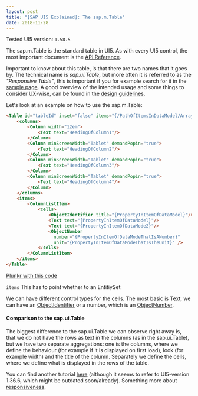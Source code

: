 ```yaml
---
layout: post
title: "[SAP UI5 Explained]: The sap.m.Table"
date: 2018-11-28
---
```

Tested UI5 version: `1.58.5`

The sap.m.Table is the standard table in UI5. As with every UI5 control, the most important document is the [API Reference](https://sapui5.hana.ondemand.com/#/api/sap.m.Table).

Important to know about this table, is that there are two names that it goes by. The technical name is _sap.ui.Table_, but more often it is referred to as the _"Responsive Table"_, this is important if you for example search for it in the [sample page](https://sapui5.hana.ondemand.com/#/entity/sap.m.Table).
A good overview of the intended usage and some things to consider UX-wise, can be found in the [design guidelines](https://experience.sap.com/fiori-design-web/responsive-table/).

Let's look at an example on how to use the sap.m.Table:

```html
<Table id="tableId" inset="false" items="{/PathOfItemsInDataModel/ArrayOfItems}">
    <columns>
        <Column width="12em">
            <Text text="HeadingOfColumn1"/>
        </Column>
        <Column minScreenWidth="Tablet" demandPopin="true">
            <Text text="HeadingOfColumn2"/>
        </Column>
        <Column minScreenWidth="Tablet" demandPopin="true">
            <Text text="HeadingOfColumn3"/>
        </Column>
        <Column minScreenWidth="Tablet" demandPopin="true">
            <Text text="HeadingOfColumn4"/>
        </Column>
    </columns>
    <items>
        <ColumnListItem>
            <cells>
                <ObjectIdentifier title="{PropertyInItemOfDataModel}"/>
                <Text text="{PropertyInItemOfDataModel}"/>
                <Text text="{PropertyInItemOfDataMode2}"/>
                <ObjectNumber
                  number="{PropertyInItemOfDataModeThatIsANumber}"
                  unit="{PropertyInItemOfDataModeThatIsTheUnit}" />
            </cells>
        </ColumnListItem>
    </items>
</Table>
```
[Plunkr with this code](https://next.plnkr.co/plunk/22B8u2)


`items` This has to point whether to an EntitiySet

We can have different control types for the cells. The most basic is Text, we can have an [ObjectIdentifier](https://sapui5.hana.ondemand.com/#/api/sap.m.ObjectIdentifier) or a number, which is an [ObjectNumber](https://sapui5.hana.ondemand.com/#/api/sap.m.ObjectNumber).

#### Comparison to the sap.ui.Table
The biggest difference to the sap.ui.Table we can observe right away is, that we do not have the rows as text in the columns (as in the sap.ui.Table), but we have two separate aggregations: one is the columns, where we define the behaviour (for example if it is displayed on first load), look (for example width) and the title of the column. Separately we define the cells, where we define what is displayed in the rows of the table.

You can find another tutorial [here](https://sapui5.hana.ondemand.com/1.36.6/docs/guide/d3234bc1b7b64af99a3d6990039f7eed.html) (although it seems to refer to UI5-version 1.36.6, which might be outdated soon/already).
Something more about [responsiveness](https://openui5.hana.ondemand.com/1.36.5/docs/guide/a96e18b4cd924196b255eb9623431dbb.html).

